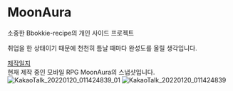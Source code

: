 # MoonAura

소중한 Bbokkie-recipe의 개인 사이드 프로젝트   

취업을 한 상태이기 때문에 천천히 틈날 때마다 완성도를 올릴 생각입니다. 

[제작일지](https://rainbowcode.tistory.com/category/MoonAura%20%EA%B0%9C%EB%B0%9C%EC%9D%BC%EC%A7%80)   
현재 제작 중인 모바일 RPG MoonAura의 스냅샷입니다.   
![KakaoTalk_20220120_011424839_01](https://user-images.githubusercontent.com/93479286/150170743-bbd4829b-2250-4810-981d-aacdedf99b8b.jpg)
![KakaoTalk_20220120_011424839](https://user-images.githubusercontent.com/93479286/150170768-694c4731-190c-4497-b4a9-868d5b0f9724.jpg)
